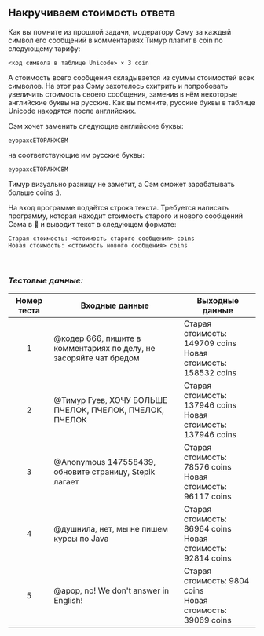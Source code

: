 ## Накручиваем стоимость ответа

Как вы помните из прошлой задачи, модератору Сэму за каждый символ его сообщений в комментариях Тимур платит в coin по следующему тарифу:

<code><код символа в таблице Unicode> × 3 coin</code>

А стоимость всего сообщения складывается из суммы стоимостей всех символов.
На этот раз Сэму захотелось схитрить и попробовать увеличить стоимость своего сообщения, заменив в нём некоторые английские буквы на русские.
Как вы помните, русские буквы в таблице Unicode находятся после английских.

Сэм хочет заменить следующие английские буквы:

<code>eyopaxcETOPAHXCBM</code>

на соответствующие им русские буквы:

<code>еуорахсЕТОРАНХСВМ</code>

Тимур визуально разницу не заметит, а Сэм сможет зарабатывать больше coins :).

На вход программе подаётся строка текста. Требуется написать программу, которая находит стоимость старого и нового сообщений Сэма в 🐝 и выводит текст в следующем формате:

<pre><code>Старая стоимость: <стоимость старого сообщения> coins
Новая стоимость: <стоимость нового сообщения> coins
</code></pre>

<br>

### *Тестовые данные:*

| Номер теста | Входные данные                                                     | Выходные данные                                                 |
|:-----------:|--------------------------------------------------------------------|-----------------------------------------------------------------|
|      1      | @кодер 666, пишите в комментариях по делу, не засоряйте чат бредом | Старая стоимость: 149709 coins<br>Новая стоимость: 158532 coins |
|      2      | @Тимур Гуев, ХОЧУ БОЛЬШЕ ПЧЕЛОК, ПЧЕЛОК, ПЧЕЛОК, ПЧЕЛОК            | Старая стоимость: 137946 coins<br>Новая стоимость: 137946 coins |
|      3      | @Anonymous 147558439, обновите страницу, Stepik лагает             | Старая стоимость: 78576 coins<br>Новая стоимость: 96117 coins   |
|      4      | @душнила, нет, мы не пишем курсы по Java                           | Старая стоимость: 86964 coins<br>Новая стоимость: 92814 coins   |
|      5      | @apop, no! We don't answer in English!                             | Старая стоимость: 9804 coins<br>Новая стоимость: 39069 coins    |